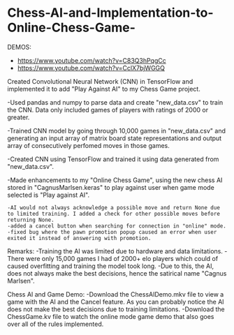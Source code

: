 # Chess-AI-and-Implementation-to-Online-Chess-Game- 
DEMOS:
- https://www.youtube.com/watch?v=C83Q3hPqgCc
- https://www.youtube.com/watch?v=CclX7bjWGGQ

Created Convolutional Neural Network (CNN) in TensorFlow and implemented it to add "Play Against AI" to my Chess Game project. 

-Used pandas and numpy to parse data and create "new_data.csv" to train the CNN. Data only included games of players with ratings of 2000 or greater.

-Trained CNN model by going through 10,000 games in "new_data.csv" and generating an input array of matrix board state representations and output array of consecutively perfomed moves in those games.  

-Created CNN using TensorFlow and trained it using data generated from "new_data.csv".

-Made enhancements to my "Online Chess Game", using the new chess AI stored in "CagnusMarlsen.keras" to play against user when game mode selected is "Play against AI".

    -AI would not always acknowledge a possible move and return None due to limited training. I added a check for other possible moves before returning None. 
    -added a cancel button when searching for connection in "online" mode.
    -fixed bug where the pawn promotion popup caused an error when user exited it instead of answering with promotion. 

Remarks: 
-Training the AI was limited due to hardware and data limitations. 
-There were only 15,000 games I had of 2000+ elo players which could of caused overfitting and training the model took long.
-Due to this, the AI, does not always make the best decisions, hence the satirical name "Cagnus Marlsen".

Chess AI and Game Demo:
-Download the ChessAIDemo.mkv file to view a game with the AI and the Cancel feature. As you can probably notice the AI does not make the best decisions due to training limitations. 
-Download the ChessGame.kv file to watch the online mode game demo that also goes over all of the rules implemented.
